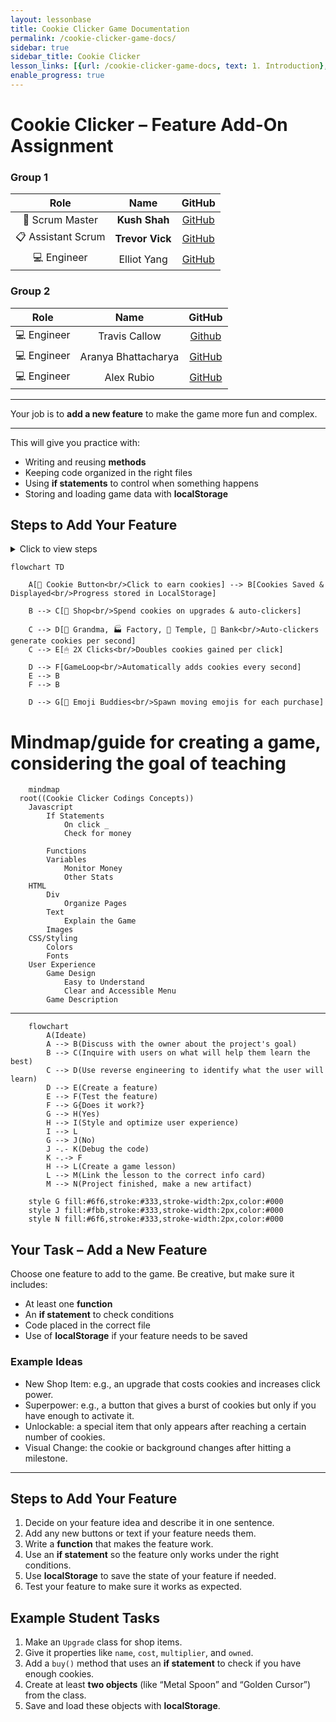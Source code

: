 ```yaml
---
layout: lessonbase
title: Cookie Clicker Game Documentation
permalink: /cookie-clicker-game-docs/
sidebar: true
sidebar_title: Cookie Clicker
lesson_links: [{url: /cookie-clicker-game-docs, text: 1. Introduction}, {url: /cookie-clicker-game-docs/class-architecture, text: 2. Classes}]
enable_progress: true
---
```



# Cookie Clicker – Feature Add-On Assignment


### Group 1

| Role            | Name                 | GitHub |
|:---------------:|:--------------------:|:------:|
| 🧭 Scrum Master | **Kush Shah**        | [GitHub](https://github.com/kush1434) |
| 📋 Assistant Scrum | **Trevor Vick**   | [GitHub](https://github.com/Tvick22) |
| 💻 Engineer     | Elliot Yang          | [GitHub](https://github.com/ellioty15) |

### Group 2

| Role            | Name                 | GitHub |
|:---------------:|:--------------------:|:------:|
| 💻 Engineer     | Travis Callow        | [Github](https://github.com/TravisCallow) |
| 💻 Engineer     | Aranya Bhattacharya  | [GitHub](https://github.com/aranyab0924) |
| 💻 Engineer     | Alex Rubio           | [GitHub](https://github.com/AlexRubio1) |

---

Your job is to **add a new feature** to make the game more fun and complex.

---

This will give you practice with:
- Writing and reusing **methods**
- Keeping code organized in the right files
- Using **if statements** to control when something happens
- Storing and loading game data with **localStorage**

## Steps to Add Your Feature

<details>
  <summary>Click to view steps</summary>

  <div markdown="1">

### Strategic Group of 3
Work together in groups of three to plan, design, and test your addition.

### Step 1 – Evaluate the Game
Play the current Cookie Clicker version to understand what features already exist, how cookies accumulate, and what feels missing or repetitive.

### Step 2 – Brainstorm New Ideas
Discuss possible additions as a group. Use the example ideas provided (new shop item, superpower, unlockable, or visual change) as inspiration, or come up with your own creative twist.

### Step 3 – Define Your Feature
See flowchart below for current workflow example. Decide on your chosen feature and write a clear one-sentence description of what it does.

### Step 4 – Design & Implement
Add any new buttons, text, or visuals if your feature needs them.
Write at least one **method** to make your feature work.

### Step 5 – Save with localStorage
If your feature should persist after refreshing, integrate **localStorage** to save its state.

### Step 6 – Test and Refine
Run the game to check if your feature works as expected. Fix any issues, refine the design, and polish the user experience. Once everything is finalized, add your feature to the mermaid chart.

  </div>
</details>

```mermaid
flowchart TD

    A[🍪 Cookie Button<br/>Click to earn cookies] --> B[Cookies Saved & Displayed<br/>Progress stored in LocalStorage]

    B --> C[🛒 Shop<br/>Spend cookies on upgrades & auto-clickers]

    C --> D[👵 Grandma, 🏭 Factory, 🥭 Temple, 🏦 Bank<br/>Auto-clickers generate cookies per second]
    C --> E[🖱 2X Clicks<br/>Doubles cookies gained per click]

    D --> F[GameLoop<br/>Automatically adds cookies every second]
    E --> B
    F --> B

    D --> G[🎉 Emoji Buddies<br/>Spawn moving emojis for each purchase]

```
# Mindmap/guide for creating a game, considering the goal of teaching
```mermaid
    mindmap
  root((Cookie Clicker Codings Concepts))
    Javascript
        If Statements
            On click _
            Check for money

        Functions
        Variables
            Monitor Money
            Other Stats
    HTML
        Div
            Organize Pages
        Text
            Explain the Game
        Images
    CSS/Styling
        Colors
        Fonts
    User Experience
        Game Design
            Easy to Understand
            Clear and Accessible Menu
        Game Description

```

---

```mermaid
    flowchart
        A(Ideate)
        A --> B(Discuss with the owner about the project's goal)
        B --> C(Inquire with users on what will help them learn the best)
        C --> D(Use reverse engineering to identify what the user will learn)
        D --> E(Create a feature)
        E --> F(Test the feature)
        F --> G{Does it work?}
        G --> H(Yes)
        H --> I(Style and optimize user experience)
        I --> L
        G --> J(No)
        J -.- K(Debug the code)
        K -.-> F
        H --> L(Create a game lesson)
        L --> M(Link the lesson to the correct info card)
        M --> N(Project finished, make a new artifact)

    style G fill:#6f6,stroke:#333,stroke-width:2px,color:#000
    style J fill:#fbb,stroke:#333,stroke-width:2px,color:#000
    style N fill:#6f6,stroke:#333,stroke-width:2px,color:#000
```


## Your Task – Add a New Feature

Choose one feature to add to the game. Be creative, but make sure it includes:
- At least one **function**
- An **if statement** to check conditions
- Code placed in the correct file
- Use of **localStorage** if your feature needs to be saved

### Example Ideas
- New Shop Item: e.g., an upgrade that costs cookies and increases click power.
- Superpower: e.g., a button that gives a burst of cookies but only if you have enough to activate it.
- Unlockable: a special item that only appears after reaching a certain number of cookies.
- Visual Change: the cookie or background changes after hitting a milestone.

---

## Steps to Add Your Feature

1. Decide on your feature idea and describe it in one sentence.
2. Add any new buttons or text if your feature needs them.
3. Write a **function** that makes the feature work.
4. Use an **if statement** so the feature only works under the right conditions.
5. Use **localStorage** to save the state of your feature if needed.
6. Test your feature to make sure it works as expected.


## Example Student Tasks

1. Make an `Upgrade` class for shop items.
2. Give it properties like `name`, `cost`, `multiplier`, and `owned`.
3. Add a `buy()` method that uses an **if statement** to check if you have enough cookies.
4. Create at least **two objects** (like “Metal Spoon” and “Golden Cursor”) from the class.
5. Save and load these objects with **localStorage**.
